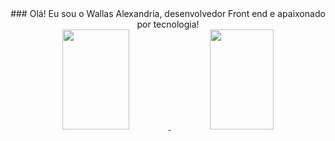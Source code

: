 <div align="center"> ### Olá! Eu sou o Wallas Alexandria, desenvolvedor Front end e apaixonado por tecnologia!</div>
<div align="center">
  <a href="https://github.com/Wallas-Alexandria">
  <img height="160em" width="46%" src="https://github-readme-stats.vercel.app/api?username=Wallas-Alexandria&show_icons=true&theme=dracula&include_all_commits=true&count_private=true"/>
  
  <img height="160em" width="45%" src="https://github-readme-stats.vercel.app/api/top-langs/?username=Wallas-Alexandria&layout=compact&langs_count=7&theme=dracula"/>
</div>
